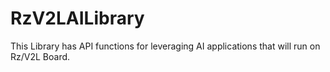 # RzV2LAILibrary
This Library has API functions for leveraging AI applications that will run on Rz/V2L Board. 
